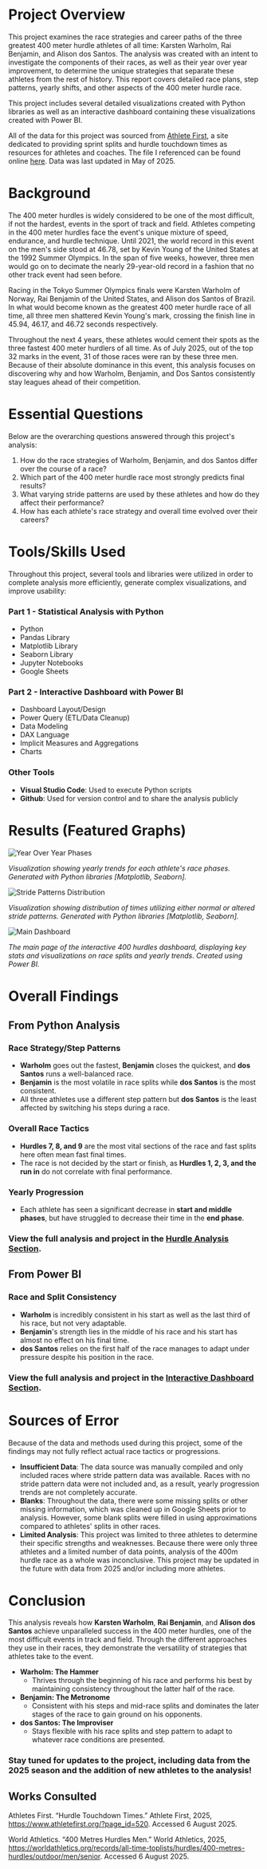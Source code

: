 # Project Overview
This project examines the race strategies and career paths of the three greatest 400 meter hurdle athletes of all time: Karsten Warholm, Rai Benjamin, and Alison dos Santos. The analysis was created with an intent to investigate the components of their races, as well as their year over year improvement, to determine the unique strategies that separate these athletes from the rest of history. This report covers detailed race plans, step patterns, yearly shifts, and other aspects of the 400 meter hurdle race.

This project includes several detailed visualizations created with Python libraries as well as an interactive dashboard containing these visualizations created with Power BI.

All of the data for this project was sourced from [Athlete First](athletefirst.org), a site dedicated to providing sprint splits and hurdle touchdown times as resources for athletes and coaches. The file I referenced can be found online [here](https://www.athletefirst.org/wp-content/uploads/2025/06/Mens-400m-Hurdles-by-athlete-20250520.pdf). Data was last updated in May of 2025.

# Background
The 400 meter hurdles is widely considered to be one of the most difficult, if not the hardest, events in the sport of track and field. Athletes competing in the 400 meter hurdles face the event's unique mixture of speed, endurance, and hurdle technique. Until 2021, the world record in this event on the men's side stood at 46.78, set by Kevin Young of the United States at the 1992 Summer Olympics. In the span of five weeks, however, three men would go on to decimate the nearly 29-year-old record in a fashion that no other track event had seen before. 

Racing in the Tokyo Summer Olympics finals were Karsten Warholm of Norway, Rai Benjamin of the United States, and Alison dos Santos of Brazil. In what would become known as the greatest 400 meter hurdle race of all time, all three men shattered Kevin Young's mark, crossing the finish line in 45.94, 46.17, and 46.72 seconds respectively. 

Throughout the next 4 years, these athletes would cement their spots as the three fastest 400 meter hurdlers of all time. As of July 2025, out of the top 32 marks in the event, 31 of those races were ran by these three men. Because of their absolute dominance in this event, this analysis focuses on discovering why and how Warholm, Benjamin, and Dos Santos consistently stay leagues ahead of their competition.

# Essential Questions
Below are the overarching questions answered through this project's analysis:
1. How do the race strategies of Warholm, Benjamin, and dos Santos differ over the course of a race?
2. Which part of the 400 meter hurdle race most strongly predicts final results?
3. What varying stride patterns are used by these athletes and how do they affect their performance?
4. How has each athlete's race strategy and overall time evolved over their careers?

# Tools/Skills Used
Throughout this project, several tools and libraries were utilized in order to complete analysis more efficiently, generate complex visualizations, and improve usability:
### Part 1 - Statistical Analysis with Python
- Python
- Pandas Library
- Matplotlib Library
- Seaborn Library
- Jupyter Notebooks
- Google Sheets
### Part 2 - Interactive Dashboard with Power BI
- Dashboard Layout/Design
- Power Query (ETL/Data Cleanup)
- Data Modeling
- DAX Language
- Implicit Measures and Aggregations
- Charts

### Other Tools
- **Visual Studio Code**: Used to execute Python scripts
- **Github**: Used for version control and to share the analysis publicly

# Results (Featured Graphs)
![Year Over Year Phases](Images/phases_yoy.png)

*Visualization showing yearly trends for each athlete's race phases. Generated with Python libraries [Matplotlib, Seaborn].*

![Stride Patterns Distribution](Images/normal_vs_changed_stride_distributions.png)

*Visualization showing distribution of times utilizing either normal or altered stride patterns. Generated with Python libraries [Matplotlib, Seaborn].*

![Main Dashboard](Images/hurdle_dash_page1.png)

*The main page of the interactive 400 hurdles dashboard, displaying key stats and visualizations on race splits and yearly trends. Created using Power BI.*


# Overall Findings
## From Python Analysis

### Race Strategy/Step Patterns
- **Warholm** goes out the fastest, **Benjamin** closes the quickest, and **dos Santos** runs a well-balanced race.
- **Benjamin** is the most volatile in race splits while **dos Santos** is the most consistent.
- All three athletes use a different step pattern but **dos Santos** is the least affected by switching his steps during a race.

### Overall Race Tactics
- **Hurdles 7, 8, and 9** are the most vital sections of the race and fast splits here often mean fast final times.
- The race is not decided by the start or finish, as **Hurdles 1, 2, 3, and the run in** do not correlate with final performance.

### Yearly Progression
- Each athlete has seen a significant decrease in **start and middle phases**, but have struggled to decrease their time in the **end phase**.

### **View the full analysis and project in the [Hurdle Analysis Section](Python_Analysis)**.

## From Power BI

### Race and Split Consistency
- **Warholm** is incredibly consistent in his start as well as the last third of his race, but not very adaptable.
- **Benjamin**'s strength lies in the middle of his race and his start has almost no effect on his final time.
- **dos Santos** relies on the first half of the race manages to adapt under pressure despite his position in the race.

### **View the full analysis and project in the [Interactive Dashboard Section](PowerBI_Analysis)**.

# Sources of Error
Because of the data and methods used during this project, some of the findings may not fully reflect actual race tactics or progressions.
- **Insufficient Data**: The data source was manually compiled and only included races where stride pattern data was available. Races with no stride pattern data were not included and, as a result, yearly progression trends are not completely accurate.
- **Blanks**: Throughout the data, there were some missing splits or other missing information, which was cleaned up in Google Sheets prior to analysis. However, some blank splits were filled in using approximations compared to athletes' splits in other races.
- **Limited Analysis**: This project was limited to three athletes to determine their specific strengths and weaknesses. Because there were only three athletes and a limited number of data points, analysis of the 400m hurdle race as a whole was inconclusive. This project may be updated in the future with data from 2025 and/or including more athletes.

# Conclusion
This analysis reveals how **Karsten Warholm**, **Rai Benjamin**, and **Alison dos Santos** achieve unparalleled success in the 400 meter hurdles, one of the most difficult events in track and field. Through the different approaches they use in their races, they demonstrate the versatility of strategies that athletes take to the event.

- **Warholm: The Hammer** 
    - Thrives through the beginning of his race and performs his best by maintaining consistency throughout the latter half of the race.
- **Benjamin: The Metronome** 
    - Consistent with his steps and mid-race splits and dominates the later stages of the race to gain ground on his opponents.
- **dos Santos: The Improviser** 
    - Stays flexible with his race splits and step pattern to adapt to whatever race conditions are presented.

### Stay tuned for updates to the project, including data from the 2025 season and the addition of new athletes to the analysis!

## Works Consulted
Athletes First. “Hurdle Touchdown Times.” Athlete First, 2025, https://www.athletefirst.org/?page_id=520. Accessed 6 August 2025.

World Athletics. “400 Metres Hurdles Men.” World Athletics, 2025, https://worldathletics.org/records/all-time-toplists/hurdles/400-metres-hurdles/outdoor/men/senior. Accessed 6 August 2025.